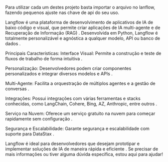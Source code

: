 Para utilizar cada um destes projeto basta importar o arquivo no lanflow, fazendo pequenos ajuste nas chave de api do seu uso.


Langflow é uma plataforma de desenvolvimento de aplicativos de IA de baixo código e visual, que permite criar aplicações de IA multi-agente e de Recuperação de Informação (RAG)
. Desenvolvida em Python, Langflow é totalmente personalizável e agnóstica a qualquer modelo, API ou banco de dados
.

Principais Características:
Interface Visual: Permite a construção e teste de fluxos de trabalho de forma intuitiva
.

Personalização: Desenvolvedores podem criar componentes personalizados e integrar diversos modelos e APIs
.

Multi-Agente: Facilita a orquestração de múltiplos agentes e a gestão de conversas
.

Integrações: Possui integrações com várias ferramentas e stacks conhecidas, como LangChain, Cohere, Bing, AZ, Anthropic, entre outros
.

Serviço na Nuvem: Oferece um serviço gratuito na nuvem para começar rapidamente sem configuração
.

Segurança e Escalabilidade: Garante segurança e escalabilidade com suporte para DataStax
.

Langflow é ideal para desenvolvedores que desejam prototipar e implementar soluções de IA de maneira rápida e eficiente
. Se precisar de mais informações ou tiver alguma dúvida específica, estou aqui para ajudar!
